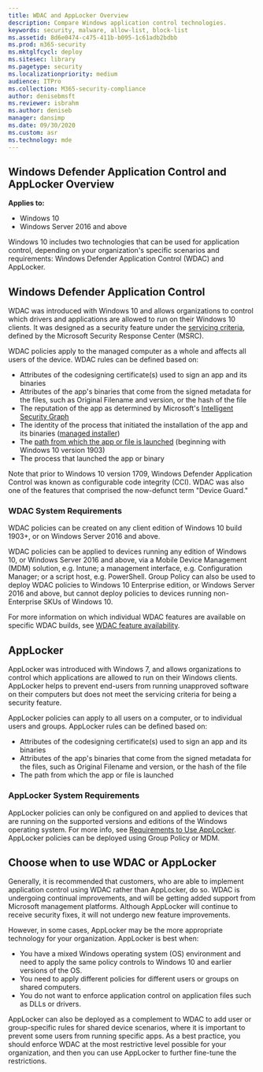 ```yaml
---
title: WDAC and AppLocker Overview
description: Compare Windows application control technologies.
keywords: security, malware, allow-list, block-list
ms.assetid: 8d6e0474-c475-411b-b095-1c61adb2bdbb
ms.prod: m365-security
ms.mktglfcycl: deploy
ms.sitesec: library
ms.pagetype: security
ms.localizationpriority: medium
audience: ITPro
ms.collection: M365-security-compliance
author: denisebmsft
ms.reviewer: isbrahm
ms.author: deniseb
manager: dansimp
ms.date: 09/30/2020
ms.custom: asr
ms.technology: mde
---
```


## Windows Defender Application Control and AppLocker Overview

**Applies to:**

- Windows 10
- Windows Server 2016 and above

Windows 10 includes two technologies that can be used for application control, depending on your organization's specific scenarios and requirements: Windows Defender Application Control (WDAC) and AppLocker.

## Windows Defender Application Control

WDAC was introduced with Windows 10 and allows organizations to control which drivers and applications are allowed to run on their Windows 10 clients. It was designed as a security feature under the [servicing criteria](https://www.microsoft.com/msrc/windows-security-servicing-criteria), defined by the Microsoft Security Response Center (MSRC).

WDAC policies apply to the managed computer as a whole and affects all users of the device. WDAC rules can be defined based on:

- Attributes of the codesigning certificate(s) used to sign an app and its binaries
- Attributes of the app's binaries that come from the signed metadata for the files, such as Original Filename and version, or the hash of the file
- The reputation of the app as determined by Microsoft's [Intelligent Security Graph](use-windows-defender-application-control-with-intelligent-security-graph.md)
- The identity of the process that initiated the installation of the app and its binaries ([managed installer](use-windows-defender-application-control-with-managed-installer.md))
- The [path from which the app or file is launched](select-types-of-rules-to-create.md#more-information-about-filepath-rules) (beginning with Windows 10 version 1903)
- The process that launched the app or binary

Note that prior to Windows 10 version 1709, Windows Defender Application Control was known as configurable code integrity (CCI). WDAC was also one of the features that comprised the now-defunct term "Device Guard."

### WDAC System Requirements

WDAC policies can be created on any client edition of Windows 10 build 1903+, or on Windows Server 2016 and above.

WDAC policies can be applied to devices running any edition of Windows 10, or Windows Server 2016 and above, via a Mobile Device Management (MDM) solution, e.g. Intune; a management interface, e.g. Configuration Manager; or a script host, e.g. PowerShell. Group Policy can also be used to deploy WDAC policies to Windows 10 Enterprise edition, or Windows Server 2016 and above, but cannot deploy policies to devices running non-Enterprise SKUs of Windows 10.

For more information on which individual WDAC features are available on specific WDAC builds, see [WDAC feature availability](feature-availability.md).

## AppLocker

AppLocker was introduced with Windows 7, and allows organizations to control which applications are allowed to run on their Windows clients. AppLocker helps to prevent end-users from running unapproved software on their computers but does not meet the servicing criteria for being a security feature.

AppLocker policies can apply to all users on a computer, or to individual users and groups. AppLocker rules can be defined based on:

- Attributes of the codesigning certificate(s) used to sign an app and its binaries
- Attributes of the app's binaries that come from the signed metadata for the files, such as Original Filename and version, or the hash of the file
- The path from which the app or file is launched

### AppLocker System Requirements

AppLocker policies can only be configured on and applied to devices that are running on the supported versions and editions of the Windows operating system. For more info, see [Requirements to Use AppLocker](applocker/requirements-to-use-applocker.md).
AppLocker policies can be deployed using Group Policy or MDM.

## Choose when to use WDAC or AppLocker

Generally, it is recommended that customers, who are able to implement application control using WDAC rather than AppLocker, do so. WDAC is undergoing continual improvements, and will be getting added support from Microsoft management platforms. Although AppLocker will continue to receive security fixes, it will not undergo new feature improvements.

However, in some cases, AppLocker may be the more appropriate technology for your organization. AppLocker is best when:

- You have a mixed Windows operating system (OS) environment and need to apply the same policy controls to Windows 10 and earlier versions of the OS.
- You need to apply different policies for different users or groups on shared computers.
- You do not want to enforce application control on application files such as DLLs or drivers.

AppLocker can also be deployed as a complement to WDAC to add user or group-specific rules for shared device scenarios, where it is important to prevent some users from running specific apps.
As a best practice, you should enforce WDAC at the most restrictive level possible for your organization, and then you can use AppLocker to further fine-tune the restrictions.
